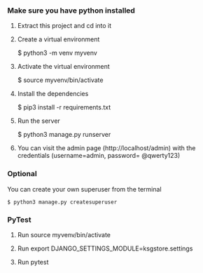 ### Make sure you have python installed

1. Extract this project and cd into it

2. Create a virtual environment

    $ python3 -m venv myvenv

3. Activate the virtual environment

    $ source myvenv/bin/activate

4. Install the dependencies

    $ pip3 install -r requirements.txt

5. Run the server

    $ python3 manage.py runserver

6. You can visit the admin page (http://localhost/admin) with the credentials (username=admin, password= @qwerty123)

### Optional

You can create your own superuser from the terminal

    $ python3 manage.py createsuperuser


### PyTest

1. Run source myvenv/bin/activate

2. Run export DJANGO_SETTINGS_MODULE=ksgstore.settings

3. Run pytest
